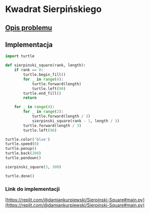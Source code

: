 # Kwadrat Sierpińskiego

## [Opis problemu](../../../../algorithms/fractals/sierpinski-square.md)

## Implementacja

```python linenums="1"
import turtle

def sierpinski_square(rank, length):
    if rank == 0:
        turtle.begin_fill()
        for _ in range(4):
            turtle.forward(length)
            turtle.left(90)
        turtle.end_fill()
        return

    for _ in range(4):
        for _ in range(2):
            turtle.forward(length / 3)
            sierpinski_square(rank - 1, length / 3)
        turtle.forward(length / 3)
        turtle.left(90)

turtle.color('blue')
turtle.speed(0)
turtle.penup()
turtle.back(200)
turtle.pendown()

sierpinski_square(3, 300)

turtle.done()
```

### Link do implementacji

[https://replit.com/@damiankurpiewski/Sierpinski-Square#main.py](https://replit.com/@damiankurpiewski/Sierpinski-Square#main.py)
